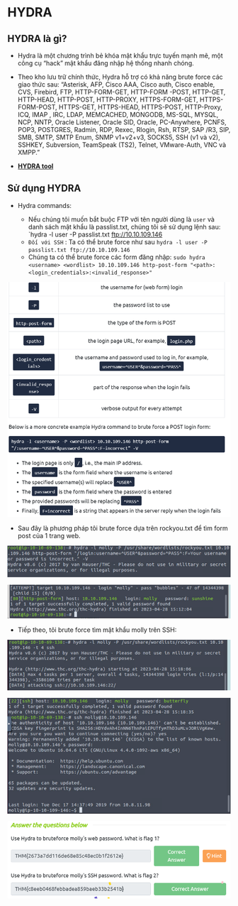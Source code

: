# **HYDRA**

## **HYDRA là gì?**

- Hydra là một chương trình bẻ khóa mật khẩu trực tuyến mạnh mẽ, một công cụ “hack” mật khẩu đăng nhập hệ thống nhanh chóng.

- Theo kho lưu trữ chính thức, Hydra hỗ trợ có khả năng brute force các giao thức sau: “Asterisk, AFP, Cisco AAA, Cisco auth, Cisco enable, CVS, Firebird, FTP, HTTP-FORM-GET, HTTP-FORM -POST, HTTP-GET, HTTP-HEAD, HTTP-POST, HTTP-PROXY, HTTPS-FORM-GET, HTTPS-FORM-POST, HTTPS-GET, HTTPS-HEAD, HTTPS-POST, HTTP-Proxy, ICQ, IMAP , IRC, LDAP, MEMCACHED, MONGODB, MS-SQL, MYSQL, NCP, NNTP, Oracle Listener, Oracle SID, Oracle, PC-Anywhere, PCNFS, POP3, POSTGRES, Radmin, RDP, Rexec, Rlogin, Rsh, RTSP, SAP /R3, SIP, SMB, SMTP, SMTP Enum, SNMP v1+v2+v3, SOCKS5, SSH (v1 và v2), SSHKEY, Subversion, TeamSpeak (TS2), Telnet, VMware-Auth, VNC và XMPP.”

- [**HYDRA tool**](https://en.kali.tools/?p=220)

## **Sử dụng HYDRA**

- Hydra commands:

  - Nếu chúng tôi muốn bắt buộc FTP với tên người dùng là `user` và danh sách mật khẩu là passlist.txt, chúng tôi sẽ sử dụng lệnh sau: `hydra -l user -P passlist.txt <ftp://10.10.109.146>
  - `Đối với SSH` : Ta có thể brute force như sau `hydra -l user -P passlist.txt ftp://10.10.109.146`
  - Chúng ta có thể brute force các form đăng nhập:
  `sudo hydra <username> <wordlist> 10.10.109.146 http-post-form "<path>:<login_credentials>:<invalid_response>"`

![](./img_hydra/1.png)

- Sau đây là phương pháp tôi brute force dựa trên rockyou.txt để tìm form post của 1 trang web.

![](./img_hydra/2.png)

![](./img_hydra/3.png)

- Tiếp theo, tôi brute force tìm mật khẩu molly trên SSH:

![](./img_hydra/4.png)

![](./img_hydra/5.png)

![](./img_hydra/6.png)
